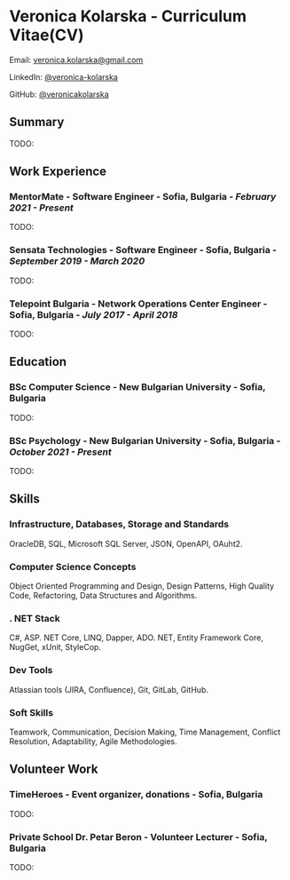 # Veronica Kolarska - Curriculum Vitae(CV)

Email: veronica.kolarska@gmail.com

LinkedIn: [@veronica-kolarska](https://www.linkedin.com/in/veronica-kolarska/)

GitHub: [@veronicakolarska](https://github.com/veronicakolarska)

## Summary

TODO:

## Work Experience

### **MentorMate** - **Software Engineer** - Sofia, Bulgaria - _February 2021 - Present_

TODO:

### **Sensata Technologies** - **Software Engineer** - Sofia, Bulgaria - _September 2019 - March 2020_

TODO:

### **Telepoint Bulgaria** - **Network Operations Center Engineer** - Sofia, Bulgaria - _July 2017 - April 2018_

TODO:

## Education

### **BSc Computer Science** - **New Bulgarian University** - Sofia, Bulgaria

TODO:

### **BSc Psychology** - **New Bulgarian University** - Sofia, Bulgaria - _October 2021 - Present_

TODO:

## Skills

### Infrastructure, Databases, Storage and Standards

OracleDB, SQL, Microsoft SQL Server, JSON, OpenAPI, OAuht2.

### Computer Science Concepts

Object Oriented Programming and Design, Design Patterns, High Quality Code, Refactoring, Data Structures and Algorithms.

### . NET Stack

C#, ASP. NET Core, LINQ, Dapper, ADO. NET, Entity Framework Core, NugGet, xUnit, StyleCop.

### Dev Tools

Atlassian tools (JIRA, Confluence), Git, GitLab, GitHub.

### Soft Skills

Teamwork, Communication, Decision Making, Time Management, Conflict Resolution, Adaptability, Agile Methodologies.

## Volunteer Work

### **TimeHeroes** - **Event organizer, donations** - Sofia, Bulgaria

TODO:

### **Private School Dr. Petar Beron** - **Volunteer Lecturer** - Sofia, Bulgaria

TODO:
